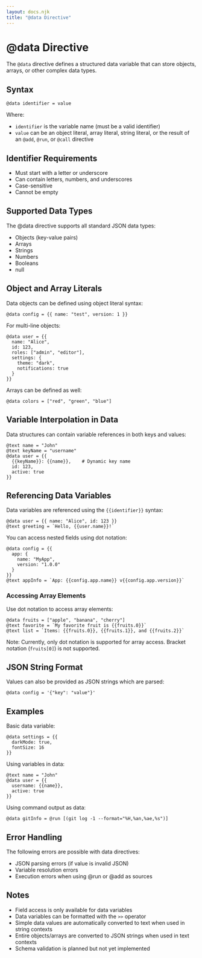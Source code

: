 ```yaml
---
layout: docs.njk
title: "@data Directive"
---
```


# @data Directive

The `@data` directive defines a structured data variable that can store objects, arrays, or other complex data types.

## Syntax

```mlld
@data identifier = value
```

Where:
- `identifier` is the variable name (must be a valid identifier)
- `value` can be an object literal, array literal, string literal, or the result of an `@add`, `@run`, or `@call` directive

## Identifier Requirements

- Must start with a letter or underscore
- Can contain letters, numbers, and underscores
- Case-sensitive
- Cannot be empty

## Supported Data Types

The @data directive supports all standard JSON data types:
- Objects (key-value pairs)
- Arrays
- Strings
- Numbers
- Booleans
- null

## Object and Array Literals

Data objects can be defined using object literal syntax:

```mlld
@data config = {{ name: "test", version: 1 }}
```

For multi-line objects:

```mlld
@data user = {{
  name: "Alice",
  id: 123,
  roles: ["admin", "editor"],
  settings: {
    theme: "dark",
    notifications: true
  }
}}
```

Arrays can be defined as well:

```mlld
@data colors = ["red", "green", "blue"]
```

## Variable Interpolation in Data

Data structures can contain variable references in both keys and values:

```mlld
@text name = "John"
@text keyName = "username"
@data user = {{
  {{keyName}}: {{name}},    # Dynamic key name
  id: 123,
  active: true
}}
```

## Referencing Data Variables

Data variables are referenced using the `{{identifier}}` syntax:

```mlld
@data user = {{ name: "Alice", id: 123 }}
@text greeting = `Hello, {{user.name}}!`
```

You can access nested fields using dot notation:

```mlld
@data config = {{ 
  app: { 
    name: "MyApp",
    version: "1.0.0"
  }
}}
@text appInfo = `App: {{config.app.name}} v{{config.app.version}}`
```

### Accessing Array Elements

Use dot notation to access array elements:

```mlld
@data fruits = ["apple", "banana", "cherry"]
@text favorite = `My favorite fruit is {{fruits.0}}`
@text list = `Items: {{fruits.0}}, {{fruits.1}}, and {{fruits.2}}`
```

Note: Currently, only dot notation is supported for array access. Bracket notation (`fruits[0]`) is not supported.

## JSON String Format

Values can also be provided as JSON strings which are parsed:

```mlld
@data config = '{"key": "value"}'
```

## Examples

Basic data variable:
```mlld
@data settings = {{ 
  darkMode: true,
  fontSize: 16
}}
```

Using variables in data:
```mlld
@text name = "John"
@data user = {{ 
  username: {{name}},
  active: true 
}}
```

Using command output as data:
```mlld
@data gitInfo = @run [(git log -1 --format="%H,%an,%ae,%s")]
```

## Error Handling

The following errors are possible with data directives:
- JSON parsing errors (if value is invalid JSON)
- Variable resolution errors
- Execution errors when using @run or @add as sources

## Notes

- Field access is only available for data variables
- Data variables can be formatted with the `>>` operator
- Simple data values are automatically converted to text when used in string contexts
- Entire objects/arrays are converted to JSON strings when used in text contexts
- Schema validation is planned but not yet implemented